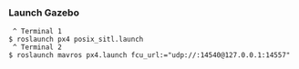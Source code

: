 
### Launch Gazebo
```shell
 ^ Terminal 1
$ roslaunch px4 posix_sitl.launch
 ^ Terminal 2
$ roslaunch mavros px4.launch fcu_url:="udp://:14540@127.0.0.1:14557"
```



